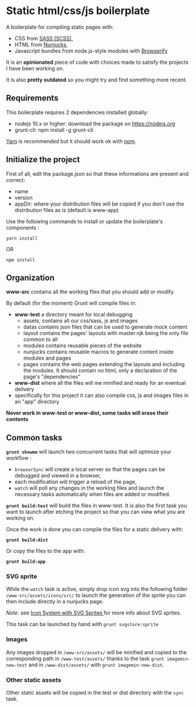 Static html/css/js boilerplate
==============

A boilerplate for compiling static pages with:

- CSS from [SASS (SCSS)](https://sass-lang.com/), 
- HTML from [Nunjucks](https://mozilla.github.io/nunjucks/), 
- Javascript bundles from node.js-style modules with [Browserify](http://browserify.org/)

It is an **opinionated** piece of code with choices made to satisfy the projects I have been working on.

It is also **pretty outdated** so you might try and find something more recent.

## Requirements

This boilerplate requires 2 dependencies installed globally:
  - nodejs 10.x or higher: download the package on https://nodejs.org
  - grunt-cli: npm install -g grunt-cli

[Yarn](https://yarnpkg.com) is recommended but it should work ok with [npm](https://www.npmjs.com/get-npm).

## Initialize the project

First of all, edit the package.json so that these informations are present and correct:
 - name
 - version
 - appDir: where your distribution files will be copied if you don't use the distribution files as is (default is www-app)

Use the following commands to install or update the boilerplate's components :

````
yarn install
````

OR

````
npm install
````

## Organization

**www-src** contains all the working files that you should add or modify.

By default (for the moment) Grunt will compile files in:

- **www-test** a directory meant for local debugging
  - assets, contains all our css/sass, js and images
  - datas contains json files that can be used to generate mock content
  - layout contains the pages' layouts with master.njk being the only file common to all
  - modules contains reusable pieces of the website
  - nunjucks contains reusable macros to generate content inside modules and pages
  - pages contains the web pages extending the layouts and including the modules. It should contain no html, only a declaration of the page's "dependencies"
- **www-dist** where all the files will me minified and ready for an eventual delivery
- specifically for this project it can also compile css, js and images files in an "app" directory

**Never work in www-test or www-dist, some tasks will erase their contents**

## Common tasks

**`grunt showme`** will launch two concurrent tasks that will optimize your workflow :
- `browserSync` will create a local server so that the pages can be debugged and viewed in a browser,
- each modification will trigger a reload of the page,
- `watch` will poll any changes in the working files and launch the necessary tasks automatically when files are added or modified.

**`grunt build:test`** will build the files in www-test.
It is also the first task you want to launch after etching the project so that you can view what you are working on.

Once the work is done you can compile the files for a static delivery with:

**`grunt build:dist`**

Or copy the files to the app with:

**`grunt build:app`**

### SVG sprite

While the `watch` task is active, simply drop icon svg into the following folder `/www-src/assets/icons/src/` to launch the generation of the sprite you can then include directly in a nunjucks page.

*Note*: see [Icon System with SVG Sprites
](https://css-tricks.com/svg-sprites-use-better-icon-fonts/) for more info about SVG sprites.

This task can be launched by hand with `grunt svgstore:sprite`

### Images

Any images dropped in `/www-src/assets/` will be minified and copied to the corresponding path in `/www-test/assets/` thanks to the task `grunt imagemin-new-test` and in `/www-dist/assets/` with `grunt imagemin-new-dist`.

### Other static assets

Other static assets will be copied in the test or dist directory with the `sync` task.
